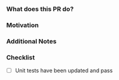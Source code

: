 ### What does this PR do?

<!-- A brief description of the change being made with this pull request. -->

### Motivation

<!-- What inspired you to submit this pull request? -->

### Additional Notes

<!-- Anything else we should know when reviewing? -->

### Checklist

<!-- Place an '[x]' (no spaces) in all applicable fields. Please remove unrelated fields. -->

- [ ] Unit tests have been updated and pass


